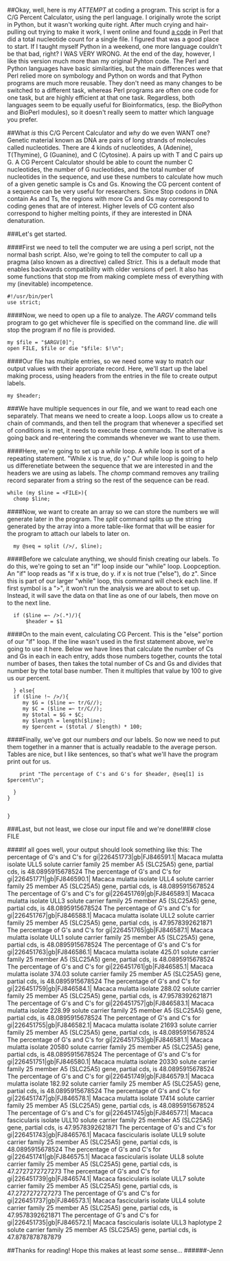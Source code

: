##Okay, well, here is my *ATTEMPT* at coding a program. This script is for a C/G Percent Calculator, using the perl language. 
I originally wrote the script in Python, but it wasn't working quite right. After much crying and hair-pulling out trying to make it work, I went online and found [a code](http://www.techcuriosity.com/resources/bioinformatics/frequency_of_nucleotide.php) in Perl that did a total nucleotide count for a single file. I figured that was a good place to start. If I taught myself Python in a weekend, one more language couldn't be that bad, right? I WAS VERY WRONG. At the end of the day, however, I like this version much more than my original Pyhton code. The Perl and Python languages have basic similarities, but the main differences were that Perl relied more on symbology and Python on words and that Python programs are much more reusable. They don't need as many changes to be switched to a different task, whereas Perl programs are often one code for one task, but are highly efficient at that one task. Regardless, both languages seem to be equally useful for Bioinformatics, (esp. the BioPython and BioPerl modules), so it doesn't really seem to matter which language you prefer.

##What *is* this  C/G Percent Calculator and *why* do we even WANT one?
Genetic material known as DNA are pairs of long strands of molecules called nucleotides. There are 4 kinds of nucleotides, A (Adenine), T(Thymine), G (Guanine), and C (Cytosine). A pairs up with T and C pairs up G. A CG Percent Calculator should be able to count the number C nucleotides, the number of G nucleotides, and the total number of nucleotides in the sequence, and use these numbers to calculate how much of a given genetic sample is Cs and Gs. Knowing the CG percent content of a sequence can be very useful for researchers. Since Stop codons in DNA contain As and Ts, the regions with more Cs and Gs may correspond to coding genes that are of interest. Higher levels of CG content also correspond to higher melting points, if they are interested in DNA denaturation. 


###Let's get started. 

####First we need to tell the computer we are using a perl script, not the normal bash script. 
Also, we're going to tell the computer to call up a pragma (also known as a directive) called *Strict*. This is a default mode that enables backwards compatibility with older versions of perl. It also has some functions that stop me from making complete mess of 
everything with my (inevitable) incompetence.

    #!/usr/bin/perl 
    use strict; 

####Now, we need to open up a file to analyze. 
The *ARGV* command tells program to go get whichever file is specified on the command line. *die* will stop the program if no file is provided.

    my $file = "$ARGV[0]";
    open FILE, $file or die "$file: $!\n";

####Our file has multiple entries, so we need some way to match our output values with their approriate record. 
Here, we'll start up the label making process, using headers from the entries in the file to create output labels.

    my $header;

###We have multiple sequences in our file, and we want to read each one separately. 
That means we need to create a loop. Loops allow us to create a chain of commands, and then tell the program that whenever a specified set of conditions is met, it needs to execute these commands. The alternative is going back and re-entering the commands whenever we want to use them.

####Here, we're going to set up a *while* loop. 
A *while* loop is sort of a repeating statement. "While x is true, do y." 
Our while loop is going to help us differenetiate between the sequence that we are interested in and the headers we are 
using as labels. The *chomp* command removes any trailing record separater from a string so the rest of the sequence can be read.

    while (my $line = <FILE>){ 
      chomp $line;
####Now, we want to create an array so we can store the numbers we will generate later in the program. 
The *split* command splits up the string generated by the array into a more table-like format that will be easier for the program to attach our labels
to later on.
   
      my @seq = split (/>/, $line);
    
####Before we calculate anything, we should finish creating our labels.
To do this, we're going to set an "if" loop inside our "while" loop. Loopception. An "if" loop reads as "if x is true, do y. if x is not true ("else"), do z". Since this is part of our larger "while" loop, 
  this command will check each line. If first symbol is a ">", it won't run the analysis we are about to set up. Instead, it will save 
  the data on that line as one of our labels, then move on to the next line.
    
      if ($line =~ />(.*)/){
          $header = $1

####On to the main event, calculating CG Percent.
This is the "else" portion of our "if" loop. If the line wasn't used in the first statement above, we're going to use it here. Below we have lines that calculate the number of Cs and Gs in each in each entry, adds those numbers together, counts the total number of bases, then takes the total number of Cs and Gs and divides that number by the total base number. Then it multiples that value by 100 to give us our percent.
   
      } else{
      if ($line !~ />/){
         my $G = ($line =~ tr/G//);
         my $C = ($line =~ tr/C//);
         my $total = $G + $C;
         my $length = length($line);
         my $percent = ($total / $length) * 100;

####Finally, we've got our numbers *and* our labels. 
So now we need to put them together in a manner that is actually readable to the average person. Tables are nice, but I like sentences, so that's what we'll have the program print out for us.
        
        print "The percentage of C's and G's for $header, @seq[1] is $percent\n";
  
      }
    }


    }
###Last, but not least, we close our input file and we're done!###
    close FILE

####If all goes well, your output should look something like this:
    The percentage of G's and C's for gi|226451773|gb|FJ846591.1| Macaca mulatta isolate ULL5 solute carrier family 25 member A5 (SLC25A5) gene, partial cds,  is 48.0895915678524
    The percentage of G's and C's for gi|226451771|gb|FJ846590.1| Macaca mulatta isolate ULL4 solute carrier family 25 member A5 (SLC25A5) gene, partial cds,  is 48.0895915678524
    The percentage of G's and C's for gi|226451769|gb|FJ846589.1| Macaca mulatta isolate ULL3 solute carrier family 25 member A5 (SLC25A5) gene, partial cds,  is 48.0895915678524
    The percentage of G's and C's for gi|226451767|gb|FJ846588.1| Macaca mulatta isolate ULL2 solute carrier family 25 member A5 (SLC25A5) gene, partial cds,  is 47.9578392621871
    The percentage of G's and C's for gi|226451765|gb|FJ846587.1| Macaca mulatta isolate ULL1 solute carrier family 25 member A5 (SLC25A5) gene, partial cds,  is 48.0895915678524
    The percentage of G's and C's for gi|226451763|gb|FJ846586.1| Macaca mulatta isolate 425.01 solute carrier family 25 member A5 (SLC25A5) gene, partial cds,  is 48.0895915678524
    The percentage of G's and C's for gi|226451761|gb|FJ846585.1| Macaca mulatta isolate 374.03 solute carrier family 25 member A5 (SLC25A5) gene, partial cds,  is 48.0895915678524
    The percentage of G's and C's for gi|226451759|gb|FJ846584.1| Macaca mulatta isolate 288.02 solute carrier family 25 member A5 (SLC25A5) gene, partial cds,  is 47.9578392621871
    The percentage of G's and C's for gi|226451757|gb|FJ846583.1| Macaca mulatta isolate 228.99 solute carrier family 25 member A5 (SLC25A5) gene, partial cds,  is 48.0895915678524
    The percentage of G's and C's for gi|226451755|gb|FJ846582.1| Macaca mulatta isolate 21693 solute carrier family 25 member A5 (SLC25A5) gene, partial cds,  is 48.0895915678524
    The percentage of G's and C's for gi|226451753|gb|FJ846581.1| Macaca mulatta isolate 20580 solute carrier family 25 member A5 (SLC25A5) gene, partial cds,  is 48.0895915678524
    The percentage of G's and C's for gi|226451751|gb|FJ846580.1| Macaca mulatta isolate 20330 solute carrier family 25 member A5 (SLC25A5) gene, partial cds,  is 48.0895915678524
    The percentage of G's and C's for gi|226451749|gb|FJ846579.1| Macaca mulatta isolate 182.92 solute carrier family 25 member A5 (SLC25A5) gene, partial cds,  is 48.0895915678524
    The percentage of G's and C's for gi|226451747|gb|FJ846578.1| Macaca mulatta isolate 17414 solute carrier family 25 member A5 (SLC25A5) gene, partial cds,  is 48.0895915678524
    The percentage of G's and C's for gi|226451745|gb|FJ846577.1| Macaca fascicularis isolate ULL10 solute carrier family 25 member A5 (SLC25A5) gene, partial cds,  is 47.9578392621871
    The percentage of G's and C's for gi|226451743|gb|FJ846576.1| Macaca fascicularis isolate ULL9 solute carrier family 25 member A5 (SLC25A5) gene, partial cds,  is 48.0895915678524
    The percentage of G's and C's for gi|226451741|gb|FJ846575.1| Macaca fascicularis isolate ULL8 solute carrier family 25 member A5 (SLC25A5) gene, partial cds,  is 47.2727272727273
    The percentage of G's and C's for gi|226451739|gb|FJ846574.1| Macaca fascicularis isolate ULL7 solute carrier family 25 member A5 (SLC25A5) gene, partial cds,  is 47.2727272727273
    The percentage of G's and C's for gi|226451737|gb|FJ846573.1| Macaca fascicularis isolate ULL4 solute carrier family 25 member A5 (SLC25A5) gene, partial cds,  is 47.9578392621871
    The percentage of G's and C's for gi|226451735|gb|FJ846572.1| Macaca fascicularis isolate ULL3 haplotype 2 solute carrier family 25 member A5 (SLC25A5) gene, partial cds,  is 47.8787878787879


##Thanks for reading! Hope this makes at least *some* sense...
######-Jenn
